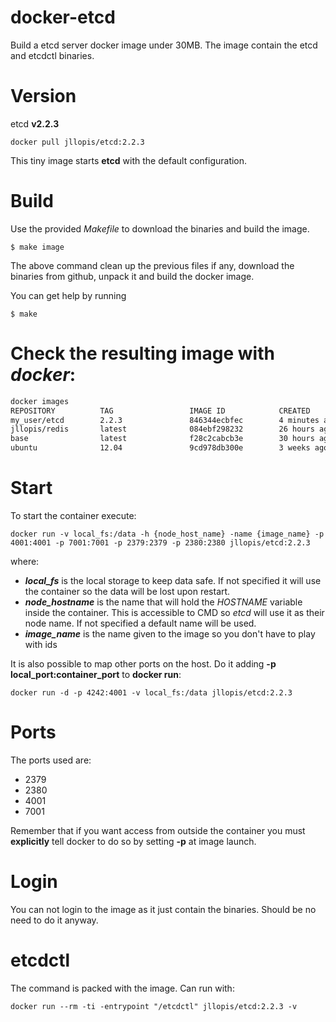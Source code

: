 docker-etcd
===========

Build a etcd server docker image under 30MB. The image contain the etcd and etcdctl binaries.

# Version
etcd **v2.2.3**

    docker pull jllopis/etcd:2.2.3

This tiny image starts **etcd** with the default configuration.

# Build

Use the provided _Makefile_ to download the binaries and build the image.

    $ make image

The above command clean up the previous files if any, download the binaries from github, unpack it and build the docker image.

You can get help by running

    $ make

# Check the resulting image with *docker*:

```bash
docker images
REPOSITORY          TAG                 IMAGE ID            CREATED             VIRTUAL SIZE
my_user/etcd        2.2.3               846344ecbfec        4 minutes ago       28.92 MB
jllopis/redis       latest              084ebf298232        26 hours ago        502.4 MB
base                latest              f28c2cabcb3e        30 hours ago        478.3 MB
ubuntu              12.04               9cd978db300e        3 weeks ago         204.4 MB
```
# Start

To start the container execute:

    docker run -v local_fs:/data -h {node_host_name} -name {image_name} -p 4001:4001 -p 7001:7001 -p 2379:2379 -p 2380:2380 jllopis/etcd:2.2.3

where:

 - ***local_fs*** is the local storage to keep data safe. If not specified it will use the container so the data will be lost upon restart.
 - ***node_hostname*** is the name that will hold the *HOSTNAME* variable inside the container.
This is accessible to CMD so *etcd* will use it as their node name. If not specified a default name will be used.
 - ***image_name*** is the name given to the image so you don't have to play with ids

It is also possible to map other ports on the host. Do it adding **-p local_port:container_port** to **docker run**:

    docker run -d -p 4242:4001 -v local_fs:/data jllopis/etcd:2.2.3

# Ports

The ports used are:

 - 2379
 - 2380
 - 4001
 - 7001

Remember that if you want access from outside the container you must **explicitly** tell docker to do so by setting **-p** at image launch.

# Login

You can not login to the image as it just contain the binaries. Should be no need to do it anyway.

# etcdctl

The command is packed with the image. Can run with:

    docker run --rm -ti -entrypoint "/etcdctl" jllopis/etcd:2.2.3 -v


